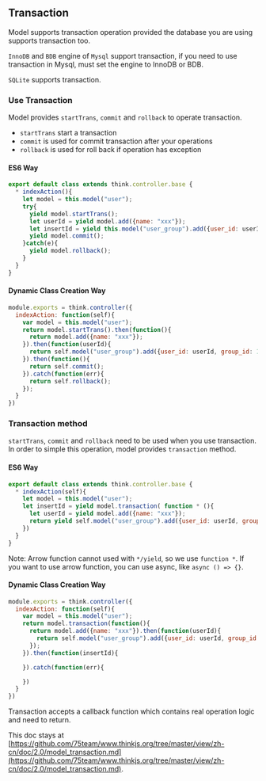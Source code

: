## Transaction

Model supports transaction operation provided the database you are using supports transaction too. 

`InnoDB` and `BDB` engine of `Mysql` support transaction, if you need to use transaction in Mysql, must set the engine to InnoDB or BDB.

`SQLite` supports transaction.

### Use Transaction

Model provides `startTrans`, `commit` and `rollback` to operate transaction.

- `startTrans` start a transaction
- `commit` is used for commit transaction after your operations
- `rollback` is used for roll back if operation has exception

#### ES6 Way

```js
export default class extends think.controller.base {
  * indexAction(){
    let model = this.model("user");
    try{
      yield model.startTrans();
      let userId = yield model.add({name: "xxx"});
      let insertId = yield this.model("user_group").add({user_id: userId, group_id: 1000});
      yield model.commit();
    }catch(e){
      yield model.rollback();
    }
  }
}
```

#### Dynamic Class Creation Way

```js
module.exports = think.controller({
  indexAction: function(self){
    var model = this.model("user");
    return model.startTrans().then(function(){
      return model.add({name: "xxx"});
    }).then(function(userId){
      return self.model("user_group").add({user_id: userId, group_id: 1000})
    }).then(function(){
      return self.commit();
    }).catch(function(err){
      return self.rollback();
    });
  }
})
```

### Transaction method

`startTrans`, `commit` and `rollback` need to be used when you use transaction. In order to simple this operation, model provides `transaction` method.

#### ES6 Way

```js
export default class extends think.controller.base {
  * indexAction(self){
    let model = this.model("user");
    let insertId = yield model.transaction( function * (){
      let userId = yield model.add({name: "xxx"});
      return yield self.model("user_group").add({user_id: userId, group_id: 1000});
    })
  }
}
```

Note: Arrow function cannot used with `*/yield`, so we use `function *`. If you want to use arrow function, you can use async, like `async () => {}`.

#### Dynamic Class Creation Way

```js
module.exports = think.controller({
  indexAction: function(self){
    var model = this.model("user");
    return model.transaction(function(){
      return model.add({name: "xxx"}).then(function(userId){
        return self.model("user_group").add({user_id: userId, group_id: 1000});
      });
    }).then(function(insertId){

    }).catch(function(err){

    })
  }
})
```

Transaction accepts a callback function which contains real operation logic and need to return.

This doc stays at [https://github.com/75team/www.thinkjs.org/tree/master/view/zh-cn/doc/2.0/model_transaction.md](https://github.com/75team/www.thinkjs.org/tree/master/view/zh-cn/doc/2.0/model_transaction.md).